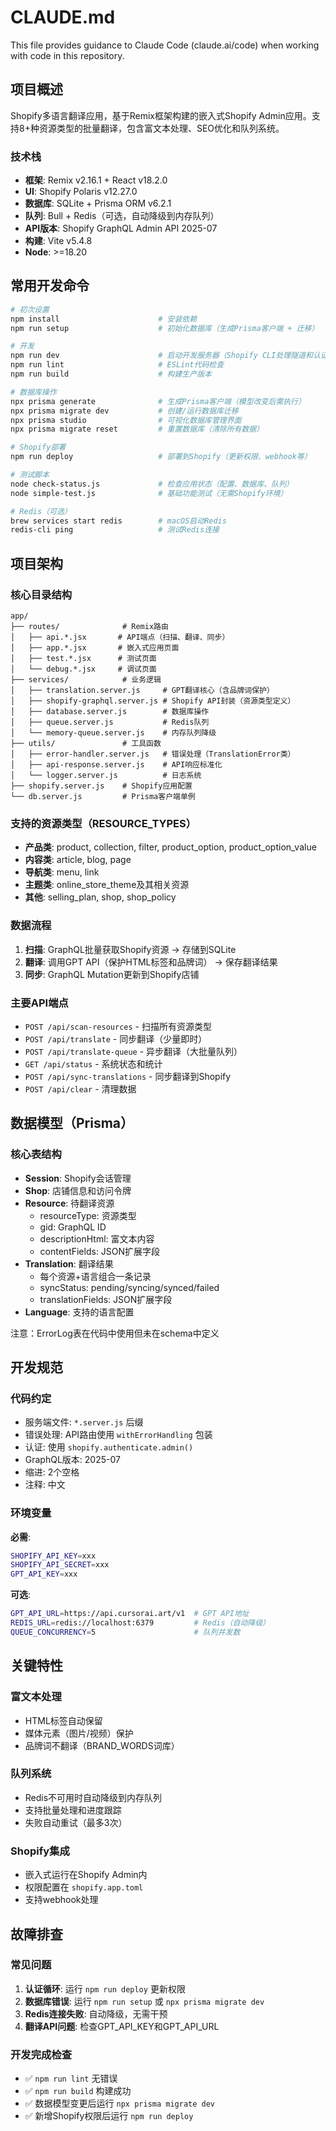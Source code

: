 # CLAUDE.md

This file provides guidance to Claude Code (claude.ai/code) when working with code in this repository.

## 项目概述

Shopify多语言翻译应用，基于Remix框架构建的嵌入式Shopify Admin应用。支持8+种资源类型的批量翻译，包含富文本处理、SEO优化和队列系统。

### 技术栈
- **框架**: Remix v2.16.1 + React v18.2.0
- **UI**: Shopify Polaris v12.27.0
- **数据库**: SQLite + Prisma ORM v6.2.1
- **队列**: Bull + Redis（可选，自动降级到内存队列）
- **API版本**: Shopify GraphQL Admin API 2025-07
- **构建**: Vite v5.4.8
- **Node**: >=18.20

## 常用开发命令

```bash
# 初次设置
npm install                      # 安装依赖
npm run setup                    # 初始化数据库（生成Prisma客户端 + 迁移）

# 开发
npm run dev                      # 启动开发服务器（Shopify CLI处理隧道和认证）
npm run lint                     # ESLint代码检查
npm run build                    # 构建生产版本

# 数据库操作
npx prisma generate              # 生成Prisma客户端（模型改变后需执行）
npx prisma migrate dev           # 创建/运行数据库迁移
npx prisma studio                # 可视化数据库管理界面
npx prisma migrate reset         # 重置数据库（清除所有数据）

# Shopify部署
npm run deploy                   # 部署到Shopify（更新权限、webhook等）

# 测试脚本
node check-status.js             # 检查应用状态（配置、数据库、队列）
node simple-test.js              # 基础功能测试（无需Shopify环境）

# Redis（可选）
brew services start redis        # macOS启动Redis
redis-cli ping                   # 测试Redis连接
```

## 项目架构

### 核心目录结构
```
app/
├── routes/              # Remix路由
│   ├── api.*.jsx       # API端点（扫描、翻译、同步）
│   ├── app.*.jsx       # 嵌入式应用页面
│   ├── test.*.jsx      # 测试页面
│   └── debug.*.jsx     # 调试页面
├── services/            # 业务逻辑
│   ├── translation.server.js     # GPT翻译核心（含品牌词保护）
│   ├── shopify-graphql.server.js # Shopify API封装（资源类型定义）
│   ├── database.server.js        # 数据库操作
│   ├── queue.server.js           # Redis队列
│   └── memory-queue.server.js    # 内存队列降级
├── utils/               # 工具函数
│   ├── error-handler.server.js   # 错误处理（TranslationError类）
│   ├── api-response.server.js    # API响应标准化
│   └── logger.server.js          # 日志系统
├── shopify.server.js    # Shopify应用配置
└── db.server.js         # Prisma客户端单例
```

### 支持的资源类型（RESOURCE_TYPES）
- **产品类**: product, collection, filter, product_option, product_option_value
- **内容类**: article, blog, page  
- **导航类**: menu, link
- **主题类**: online_store_theme及其相关资源
- **其他**: selling_plan, shop, shop_policy

### 数据流程
1. **扫描**: GraphQL批量获取Shopify资源 → 存储到SQLite
2. **翻译**: 调用GPT API（保护HTML标签和品牌词） → 保存翻译结果
3. **同步**: GraphQL Mutation更新到Shopify店铺

### 主要API端点
- `POST /api/scan-resources` - 扫描所有资源类型
- `POST /api/translate` - 同步翻译（少量即时）
- `POST /api/translate-queue` - 异步翻译（大批量队列）
- `GET /api/status` - 系统状态和统计
- `POST /api/sync-translations` - 同步翻译到Shopify
- `POST /api/clear` - 清理数据

## 数据模型（Prisma）

### 核心表结构
- **Session**: Shopify会话管理
- **Shop**: 店铺信息和访问令牌
- **Resource**: 待翻译资源
  - resourceType: 资源类型
  - gid: GraphQL ID
  - descriptionHtml: 富文本内容
  - contentFields: JSON扩展字段
- **Translation**: 翻译结果
  - 每个资源+语言组合一条记录
  - syncStatus: pending/syncing/synced/failed
  - translationFields: JSON扩展字段
- **Language**: 支持的语言配置

注意：ErrorLog表在代码中使用但未在schema中定义

## 开发规范

### 代码约定
- 服务端文件: `*.server.js` 后缀
- 错误处理: API路由使用 `withErrorHandling` 包装
- 认证: 使用 `shopify.authenticate.admin()` 
- GraphQL版本: 2025-07
- 缩进: 2个空格
- 注释: 中文

### 环境变量

**必需**:
```bash
SHOPIFY_API_KEY=xxx
SHOPIFY_API_SECRET=xxx  
GPT_API_KEY=xxx
```

**可选**:
```bash
GPT_API_URL=https://api.cursorai.art/v1  # GPT API地址
REDIS_URL=redis://localhost:6379         # Redis（自动降级）
QUEUE_CONCURRENCY=5                      # 队列并发数
```

## 关键特性

### 富文本处理
- HTML标签自动保留
- 媒体元素（图片/视频）保护
- 品牌词不翻译（BRAND_WORDS词库）

### 队列系统
- Redis不可用时自动降级到内存队列
- 支持批量处理和进度跟踪
- 失败自动重试（最多3次）

### Shopify集成
- 嵌入式运行在Shopify Admin内
- 权限配置在 `shopify.app.toml`
- 支持webhook处理

## 故障排查

### 常见问题
1. **认证循环**: 运行 `npm run deploy` 更新权限
2. **数据库错误**: 运行 `npm run setup` 或 `npx prisma migrate dev`
3. **Redis连接失败**: 自动降级，无需干预
4. **翻译API问题**: 检查GPT_API_KEY和GPT_API_URL

### 开发完成检查
- ✅ `npm run lint` 无错误
- ✅ `npm run build` 构建成功
- ✅ 数据模型变更后运行 `npx prisma migrate dev`
- ✅ 新增Shopify权限后运行 `npm run deploy`
